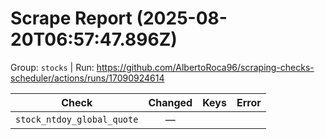 # Scrape Report (2025-08-20T06:57:47.896Z)

Group: `stocks`  |  Run: https://github.com/AlbertoRoca96/scraping-checks-scheduler/actions/runs/17090924614

| Check | Changed | Keys | Error |
|---|:---:|:--|:--|
| `stock_ntdoy_global_quote` | — |  |  |

